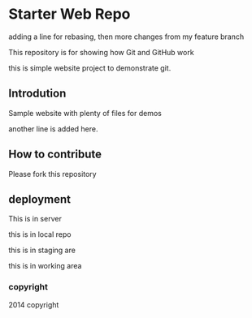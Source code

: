 # Starter Web Repo

adding a line for rebasing, then more changes from my feature branch

This repository is for showing how Git and GitHub work

this is simple website project to demonstrate git.

## Introdution

Sample website with plenty of files for demos

another line is added here.

## How to contribute

Please fork this repository

## deployment


This is in server

this is in local repo

this is in staging are

this is in working area

### copyright
2014 copyright